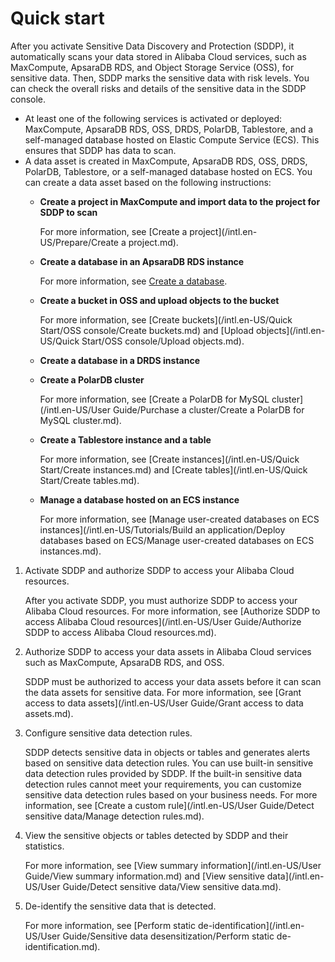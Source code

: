 # Quick start

After you activate Sensitive Data Discovery and Protection \(SDDP\), it automatically scans your data stored in Alibaba Cloud services, such as MaxCompute, ApsaraDB RDS, and Object Storage Service \(OSS\), for sensitive data. Then, SDDP marks the sensitive data with risk levels. You can check the overall risks and details of the sensitive data in the SDDP console.

-   At least one of the following services is activated or deployed: MaxCompute, ApsaraDB RDS, OSS, DRDS, PolarDB, Tablestore, and a self-managed database hosted on Elastic Compute Service \(ECS\). This ensures that SDDP has data to scan.
-   A data asset is created in MaxCompute, ApsaraDB RDS, OSS, DRDS, PolarDB, Tablestore, or a self-managed database hosted on ECS. You can create a data asset based on the following instructions:
    -   **Create a project in MaxCompute and import data to the project for SDDP to scan**

        For more information, see [Create a project](/intl.en-US/Prepare/Create a project.md).

    -   **Create a database in an ApsaraDB RDS instance**

        For more information, see [Create a database]().

    -   **Create a bucket in OSS and upload objects to the bucket**

        For more information, see [Create buckets](/intl.en-US/Quick Start/OSS console/Create buckets.md) and [Upload objects](/intl.en-US/Quick Start/OSS console/Upload objects.md).

    -   **Create a database in a DRDS instance**
    -   **Create a PolarDB cluster**

        For more information, see [Create a PolarDB for MySQL cluster](/intl.en-US/User Guide/Purchase a cluster/Create a PolarDB for MySQL cluster.md).

    -   **Create a Tablestore instance and a table**

        For more information, see [Create instances](/intl.en-US/Quick Start/Create instances.md) and [Create tables](/intl.en-US/Quick Start/Create tables.md).

    -   **Manage a database hosted on an ECS instance**

        For more information, see [Manage user-created databases on ECS instances](/intl.en-US/Tutorials/Build an application/Deploy databases based on ECS/Manage user-created databases on ECS instances.md).


1.  Activate SDDP and authorize SDDP to access your Alibaba Cloud resources.

    After you activate SDDP, you must authorize SDDP to access your Alibaba Cloud resources. For more information, see [Authorize SDDP to access Alibaba Cloud resources](/intl.en-US/User Guide/Authorize SDDP to access Alibaba Cloud resources.md).

2.  Authorize SDDP to access your data assets in Alibaba Cloud services such as MaxCompute, ApsaraDB RDS, and OSS.

    SDDP must be authorized to access your data assets before it can scan the data assets for sensitive data. For more information, see [Grant access to data assets](/intl.en-US/User Guide/Grant access to data assets.md).

3.  Configure sensitive data detection rules.

    SDDP detects sensitive data in objects or tables and generates alerts based on sensitive data detection rules. You can use built-in sensitive data detection rules provided by SDDP. If the built-in sensitive data detection rules cannot meet your requirements, you can customize sensitive data detection rules based on your business needs. For more information, see [Create a custom rule](/intl.en-US/User Guide/Detect sensitive data/Manage detection rules.md).

4.  View the sensitive objects or tables detected by SDDP and their statistics.

    For more information, see [View summary information](/intl.en-US/User Guide/View summary information.md) and [View sensitive data](/intl.en-US/User Guide/Detect sensitive data/View sensitive data.md).

5.  De-identify the sensitive data that is detected.

    For more information, see [Perform static de-identification](/intl.en-US/User Guide/Sensitive data desensitization/Perform static de-identification.md).


